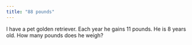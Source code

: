```yaml
---
title: "88 pounds"
---
```

I have a pet golden retriever. Each year he gains 11 pounds. He is 8 years old. How many pounds does he weigh?


